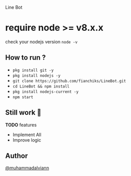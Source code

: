 Line Bot

# require node >= v8.x.x
check your nodejs version
`node -v`


How to run ?
------
- `pkg install git -y`
- `pkg install nodejs -y`
- `git clone https://github.com/fianchiks/LineBot.git`
- `cd LineBot && npm install`
- `pkg install nodejs-current -y`
- `npm start`


Still work :construction_worker:
----
**TODO** features
- Implement All 
- Improve logic

Author
------
[@muhammadalviann](https://instagram.com/muhammadalviann)
